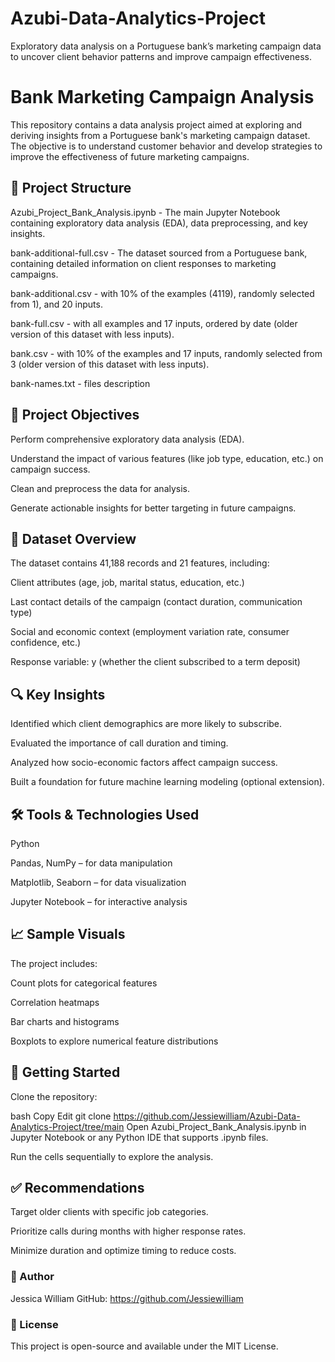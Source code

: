# Azubi-Data-Analytics-Project
Exploratory data analysis on a Portuguese bank’s marketing campaign data to uncover client behavior patterns and improve campaign effectiveness.

# Bank Marketing Campaign Analysis
This repository contains a data analysis project aimed at exploring and deriving insights from a Portuguese bank's marketing campaign dataset. The objective is to understand customer behavior and develop strategies to improve the effectiveness of future marketing campaigns.

## 📁 Project Structure
Azubi_Project_Bank_Analysis.ipynb - The main Jupyter Notebook containing exploratory data analysis (EDA), data preprocessing, and key insights.

bank-additional-full.csv - The dataset sourced from a Portuguese bank, containing detailed information on client responses to marketing campaigns.

bank-additional.csv - with 10% of the examples (4119), randomly selected from 1), and 20 inputs. 

bank-full.csv - with all examples and 17 inputs, ordered by date (older version of this dataset with less inputs). 

bank.csv - with 10% of the examples and 17 inputs, randomly selected from 3 (older version of this dataset with less inputs). 

bank-names.txt - files description

## 🧠 Project Objectives
Perform comprehensive exploratory data analysis (EDA).

Understand the impact of various features (like job type, education, etc.) on campaign success.

Clean and preprocess the data for analysis.

Generate actionable insights for better targeting in future campaigns.

## 📌 Dataset Overview
The dataset contains 41,188 records and 21 features, including:

Client attributes (age, job, marital status, education, etc.)

Last contact details of the campaign (contact duration, communication type)

Social and economic context (employment variation rate, consumer confidence, etc.)

Response variable: y (whether the client subscribed to a term deposit)

## 🔍 Key Insights
Identified which client demographics are more likely to subscribe.

Evaluated the importance of call duration and timing.

Analyzed how socio-economic factors affect campaign success.

Built a foundation for future machine learning modeling (optional extension).

## 🛠 Tools & Technologies Used
Python

Pandas, NumPy – for data manipulation

Matplotlib, Seaborn – for data visualization

Jupyter Notebook – for interactive analysis

## 📈 Sample Visuals
The project includes:

Count plots for categorical features

Correlation heatmaps

Bar charts and histograms

Boxplots to explore numerical feature distributions

## 🚀 Getting Started
Clone the repository:

bash
Copy
Edit
git clone https://github.com/Jessiewilliam/Azubi-Data-Analytics-Project/tree/main
Open Azubi_Project_Bank_Analysis.ipynb in Jupyter Notebook or any Python IDE that supports .ipynb files.

Run the cells sequentially to explore the analysis.

## ✅ Recommendations
Target older clients with specific job categories.

Prioritize calls during months with higher response rates.

Minimize duration and optimize timing to reduce costs.

### 👤 Author
Jessica William
GitHub: https://github.com/Jessiewilliam

### 📄 License
This project is open-source and available under the MIT License.
